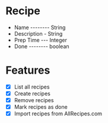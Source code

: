 # Recipe
+ Name -------- String
+ Description - String
+ Prep Time --- Integer
+ Done -------- boolean

# Features
- [x] List all recipes
- [x] Create recipes
- [x] Remove recipes
- [x] Mark recipes as done
- [x] Import recipes from AllRecipes.com
